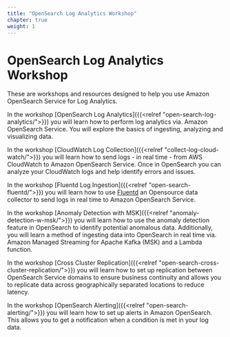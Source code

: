 ```yaml
---
title: "OpenSearch Log Analytics Workshop"
chapter: true
weight: 1
---
```


# OpenSearch Log Analytics Workshop

These are workshops and resources designed to help you use Amazon OpenSearch Service for Log Analytics.

In the workshop [OpenSearch Log Analytics]({{<relref "open-search-log-analytics/">}}) you will learn how to perform log analytics via. Amazon OpenSearch Service. You will explore the basics of ingesting, analyzing and visualizing data.

In the workshop [CloudWatch Log Collection]({{<relref "collect-log-cloud-watch/">}}) you will learn how to send logs - in real time - from AWS CloudWatch to Amazon OpenSearch Service. Once in OpenSearch you can analyze your CloudWatch logs and help identify errors and issues.

In the workshop [Fluentd Log Ingestion]({{<relref "open-search-fluentd/">}}) you will learn how to use [Fluentd](https://www.fluentd.org/) an Opensource data collector to send logs in real time to Amazon OpenSearch Service.

In the workshop [Anomaly Detection with MSK]({{<relref "anomaly-detection-w-msk/">}}) you will learn how to use the anomaly detection feature in OpenSearch to identify potential anomalous data. Additionally, you will learn a method of ingesting data into OpenSearch in real time via. Amazon Managed Streaming for Apache Kafka (MSK) and a Lambda function.

In the workshop [Cross Cluster Replication]({{<relref "open-search-cross-cluster-replication/">}}) you will learn how to set up replication between OpenSearch Service domains to ensure business continuity and allows you to replicate data across geographically separated locations to reduce latency.

In the workshop [OpenSearch Alerting]({{<relref "open-search-alerting/">}}) you will learn how to set up alerts in Amazon OpenSearch. This allows you to get a notification when a condition is met in your log data.


